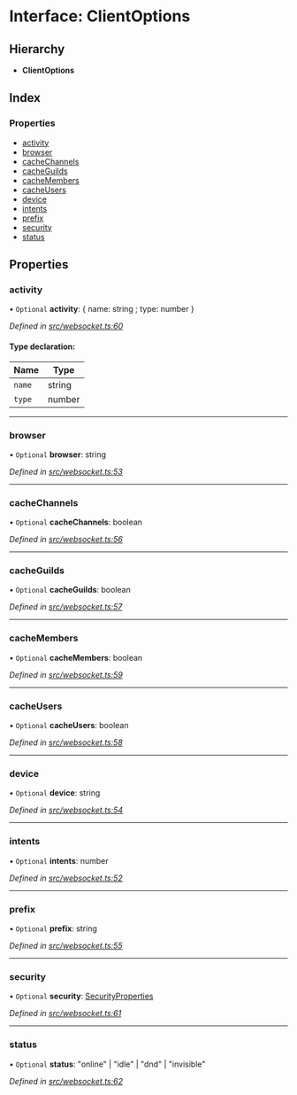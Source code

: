 # Interface: ClientOptions

## Hierarchy

* **ClientOptions**

## Index

### Properties

* [activity](_websocket_.clientoptions.md#activity)
* [browser](_websocket_.clientoptions.md#browser)
* [cacheChannels](_websocket_.clientoptions.md#cachechannels)
* [cacheGuilds](_websocket_.clientoptions.md#cacheguilds)
* [cacheMembers](_websocket_.clientoptions.md#cachemembers)
* [cacheUsers](_websocket_.clientoptions.md#cacheusers)
* [device](_websocket_.clientoptions.md#device)
* [intents](_websocket_.clientoptions.md#intents)
* [prefix](_websocket_.clientoptions.md#prefix)
* [security](_websocket_.clientoptions.md#security)
* [status](_websocket_.clientoptions.md#status)

## Properties

### activity

• `Optional` **activity**: { name: string ; type: number  }

*Defined in [src/websocket.ts:60](https://github.com/ourcord/ourcord/blob/175a597/src/websocket.ts#L60)*

#### Type declaration:

Name | Type |
------ | ------ |
`name` | string |
`type` | number |

___

### browser

• `Optional` **browser**: string

*Defined in [src/websocket.ts:53](https://github.com/ourcord/ourcord/blob/175a597/src/websocket.ts#L53)*

___

### cacheChannels

• `Optional` **cacheChannels**: boolean

*Defined in [src/websocket.ts:56](https://github.com/ourcord/ourcord/blob/175a597/src/websocket.ts#L56)*

___

### cacheGuilds

• `Optional` **cacheGuilds**: boolean

*Defined in [src/websocket.ts:57](https://github.com/ourcord/ourcord/blob/175a597/src/websocket.ts#L57)*

___

### cacheMembers

• `Optional` **cacheMembers**: boolean

*Defined in [src/websocket.ts:59](https://github.com/ourcord/ourcord/blob/175a597/src/websocket.ts#L59)*

___

### cacheUsers

• `Optional` **cacheUsers**: boolean

*Defined in [src/websocket.ts:58](https://github.com/ourcord/ourcord/blob/175a597/src/websocket.ts#L58)*

___

### device

• `Optional` **device**: string

*Defined in [src/websocket.ts:54](https://github.com/ourcord/ourcord/blob/175a597/src/websocket.ts#L54)*

___

### intents

• `Optional` **intents**: number

*Defined in [src/websocket.ts:52](https://github.com/ourcord/ourcord/blob/175a597/src/websocket.ts#L52)*

___

### prefix

• `Optional` **prefix**: string

*Defined in [src/websocket.ts:55](https://github.com/ourcord/ourcord/blob/175a597/src/websocket.ts#L55)*

___

### security

• `Optional` **security**: [SecurityProperties](_websocket_.securityproperties.md)

*Defined in [src/websocket.ts:61](https://github.com/ourcord/ourcord/blob/175a597/src/websocket.ts#L61)*

___

### status

• `Optional` **status**: \"online\" \| \"idle\" \| \"dnd\" \| \"invisible\"

*Defined in [src/websocket.ts:62](https://github.com/ourcord/ourcord/blob/175a597/src/websocket.ts#L62)*
